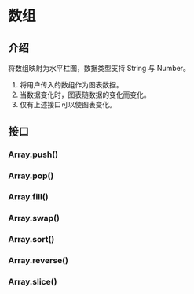 # 数组

## 介绍

将数组映射为水平柱图，数据类型支持 String 与 Number。

1. 将用户传入的数组作为图表数据。
2. 当数据变化时，图表随数据的变化而变化。
3. 仅有上述接口可以使图表变化。

## 接口

### Array.push()

### Array.pop()

### Array.fill()

### Array.swap()

### Array.sort()

### Array.reverse()

### Array.slice()
